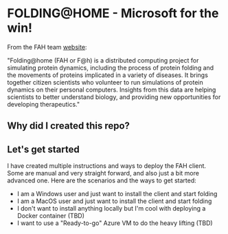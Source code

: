 # FOLDING@HOME - Microsoft for the win!

From the FAH team [website](https://foldingathome.org/about/):

"Folding@home (FAH or F@h) is a distributed computing project for simulating protein dynamics, including the process of protein folding and the movements of proteins implicated in a variety of diseases. It brings together citizen scientists who volunteer to run simulations of protein dynamics on their personal computers. Insights from this data are helping scientists to better understand biology, and providing new opportunities for developing therapeutics."

## Why did I created this repo?


## Let's get started

I have created multiple instructions and ways to deploy the FAH client. Some are manual and very straight forward, and also just a bit more advanced one. Here are the scenarios and the ways to get started:

* I am a Windows user and just want to install the client and start folding
* I am a MacOS user and just want to install the client and start folding
* I don't want to install anything locally but I'm cool with deploying a Docker container (TBD)
* I want to use a "Ready-to-go" Azure VM to do the heavy lifting (TBD)